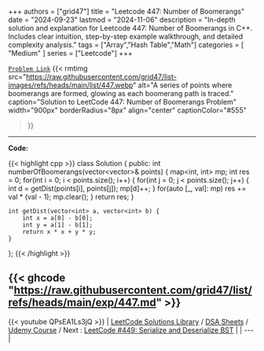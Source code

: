 
+++
authors = ["grid47"]
title = "Leetcode 447: Number of Boomerangs"
date = "2024-09-23"
lastmod = "2024-11-06"
description = "In-depth solution and explanation for Leetcode 447: Number of Boomerangs in C++. Includes clear intuition, step-by-step example walkthrough, and detailed complexity analysis."
tags = ["Array","Hash Table","Math"]
categories = [
    "Medium"
]
series = ["Leetcode"]
+++



[`Problem Link`](https://leetcode.com/problems/number-of-boomerangs/description/)
{{< rmtimg 
    src="https://raw.githubusercontent.com/grid47/list-images/refs/heads/main/list/447.webp" 
    alt="A series of points where boomerangs are formed, glowing as each boomerang path is traced."
    caption="Solution to LeetCode 447: Number of Boomerangs Problem"
    width="900px"
    borderRadius="8px"
    align="center" 
    captionColor="#555"
>}}
---
**Code:**

{{< highlight cpp >}}
class Solution {
public:
    int numberOfBoomerangs(vector<vector<int>>& points) {
        map<int, int> mp;
        int res = 0;
        for(int i = 0; i < points.size(); i++) {
            for(int j = 0; j < points.size(); j++) {
                int d = getDist(points[i], points[j]);
                mp[d]++;
            }
            for(auto [_, val]: mp)
            res += val * (val - 1);
            mp.clear();
        }
        return res;
    }

    int getDist(vector<int> a, vector<int> b) {
        int x = a[0] - b[0];
        int y = a[1] - b[1];
        return x * x + y * y;
    }
};
{{< /highlight >}}

{{< ghcode "https://raw.githubusercontent.com/grid47/list/refs/heads/main/exp/447.md" >}}
---
{{< youtube QPsEA1Ls3jQ >}}
| [LeetCode Solutions Library](https://grid47.xyz/leetcode/) / [DSA Sheets](https://grid47.xyz/sheets/) / [Udemy Course](https://grid47.xyz/courses/) / Next : [LeetCode #449: Serialize and Deserialize BST](https://grid47.xyz/posts/leetcode-449-serialize-and-deserialize-bst-solution/) |
| --- |
